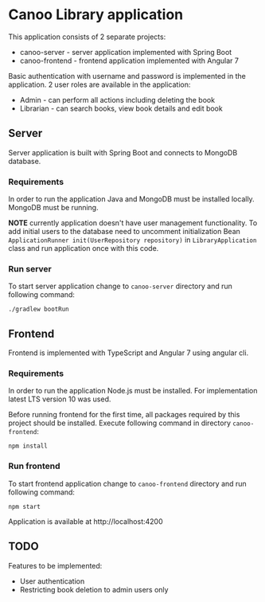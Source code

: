 # Canoo Library application

This application consists of 2 separate projects:

- canoo-server - server application implemented with Spring Boot
- canoo-frontend - frontend application implemented with Angular 7

Basic authentication with username and password is implemented in the application.
2 user roles are available in the application:

- Admin - can perform all actions including deleting the book
- Librarian - can search books, view book details and edit book

## Server

Server application is built with Spring Boot and connects to MongoDB database.

### Requirements

In order to run the application Java and MongoDB must be installed locally. MongoDB must be running.

**NOTE** currently application doesn't have user management functionality. To add initial users to the database need to uncomment initialization Bean `ApplicationRunner init(UserRepository repository)` in `LibraryApplication` class and run application once with this code.

### Run server

To start server application change to `canoo-server` directory and run following command:

    ./gradlew bootRun

## Frontend

Frontend is implemented with TypeScript and Angular 7 using angular cli.

### Requirements

In order to run the application Node.js must be installed. For implementation latest LTS version 10 was used.

Before running frontend for the first time, all packages required by this project should be installed. Execute following command in directory `canoo-frontend`:

    npm install

### Run frontend

To start frontend application change to `canoo-frontend` directory and run following command:

    npm start

Application is available at http://localhost:4200

## TODO

Features to be implemented:

- User authentication
- Restricting book deletion to admin users only
